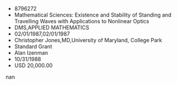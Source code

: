 
* 8796272
* Mathematical Sciences: Existence and Stability of Standing and Travelling Waves with Applications to Nonlinear Optics
* DMS,APPLIED MATHEMATICS
* 02/01/1987,02/01/1987
* Christopher Jones,MD,University of Maryland, College Park
* Standard Grant
* Alan Izenman
* 10/31/1988
* USD 20,000.00

nan

